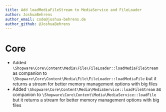 ```yaml
---
title: Add loadMediaFileStream to MediaService and FileLoader
author: JoshuaBehrens
author_email: code@joshua-behrens.de
author_github: @JoshuaBehrens
---
```

# Core
* Added `\Shopware\Core\Content\Media\File\FileLoader::loadMediaFileStream` as companion to `\Shopware\Core\Content\Media\File\FileLoader::loadMediaFile` but it returns a stream for better memory management options with big files
* Added `\Shopware\Core\Content\Media\MediaService::loadFileStream` as companion to `\Shopware\Core\Content\Media\MediaService::loadFile` but it returns a stream for better memory management options with big files
